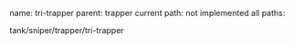name: tri-trapper
parent: trapper
current path: not implemented
all paths:

  tank/sniper/trapper/tri-trapper
